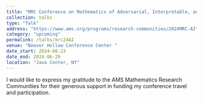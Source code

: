 ```yaml
---
title: "MRC Conference on Mathematics of Adversarial, Interpretable, and Explainable AI "
collection: talks
type: "Talk"
address: "https://www.ams.org/programs/research-communities/2024MRC-AI"
category: "upcoming"
permalink: /talks/mrc24AI
venue: "Beaver Hollow Conference Center "
date_start: 2024-06-23
date_end: 2024-06-29
location: "Java Center, NY"
---
```

I would like to express my gratitude to the AMS Mathematics Research Communities for their generous support in funding my conference travel and participation.
